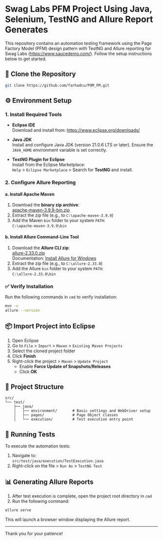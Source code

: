 # Swag Labs PFM Project Using Java, Selenium, TestNG and Allure Report Generates

This repository contains an automation testing framework using the Page Factory Model (PFM) design pattern with TestNG and Allure reporting for Swag Labs (https://www.saucedemo.com/). Follow the setup instructions below to get started.

## 📁 Clone the Repository

```bash
git clone https://github.com/farhadcu/POM_FM.git
```

## ⚙️ Environment Setup

### 1. Install Required Tools

- **Eclipse IDE**  
  Download and install from: https://www.eclipse.org/downloads/

- **Java JDK**  
  Install and configure Java JDK (version 21.0.6 LTS or later). Ensure the `JAVA_HOME` environment variable is set correctly.

- **TestNG Plugin for Eclipse**  
  Install from the Eclipse Marketplace:  
  `Help` > `Eclipse Marketplace` > Search for **TestNG** and install.

### 2. Configure Allure Reporting

#### a. Install Apache Maven

1. Download the **binary zip archive**:  
   [apache-maven-3.9.9-bin.zip](https://maven.apache.org/download.cgi)
2. Extract the zip file (e.g., to `C:\apache-maven-3.9.9`)
3. Add the Maven `bin` folder to your system `PATH`:  
   `C:\apache-maven-3.9.9\bin`

#### b. Install Allure Command-Line Tool

1. Download the **Allure CLI zip**:  
   [allure-2.33.0.zip](https://github.com/allure-framework/allure2/releases/tag/2.33.0)  
   Documentation: [Install Allure for Windows](https://allurereport.org/docs/install-for-windows/)
2. Extract the zip file (e.g., to `C:\allure-2.33.0`)
3. Add the Allure `bin` folder to your system `PATH`:  
   `C:\allure-2.33.0\bin`

### ✅ Verify Installation

Run the following commands in `cmd` to verify installation:

```bash
mvn -v
allure --version
```

## 📦 Import Project into Eclipse

1. Open Eclipse
2. Go to `File` > `Import` > `Maven` > `Existing Maven Projects`
3. Select the cloned project folder
4. Click **Finish**
5. Right-click the project > `Maven` > `Update Project`
   - Enable **Force Update of Snapshots/Releases**
   - Click **OK**

## 📂 Project Structure

```
src/
└── test/
    ├── java/
    │   ├── environment/       # Basic settings and WebDriver setup
    │   ├── pages/             # Page Object classes
    │   └── execution/         # Test execution entry point
```

## 🚀 Running Tests

To execute the automation tests:

1. Navigate to:  
   `src/test/java/execution/TestExecution.java`
2. Right-click on the file > `Run As` > `TestNG Test`

## 📊 Generating Allure Reports

1. After test execution is complete, open the project root directory in `cmd`
2. Run the following command:

```bash
allure serve
```

This will launch a browser window displaying the Allure report.

---

Thank you for your patience!

